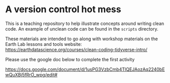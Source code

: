 # A version control hot mess

This is a teaching repository to help illustrate concepts around
writing clean code. An example of unclean code can be found in 
the `scripts` directory. 

These materials are intended to go along with workshop materials
on the Earth Lab lessons and tools website: 
https://earthdatascience.org/courses/clean-coding-tidyverse-intro/
 
Please use the google doc below to complete the first activity

https://docs.google.com/document/d/1usPG3VzbCmb4TlQEJAozAq2240bEwQuXBj5fRrO_wpg/edit#
